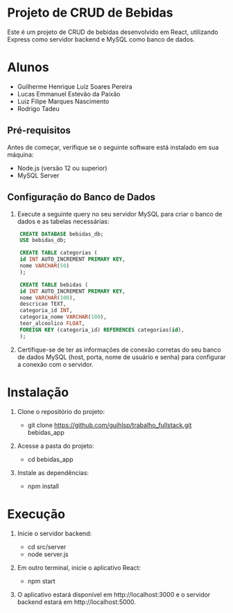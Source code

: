 # Projeto de CRUD de Bebidas

Este é um projeto de CRUD de bebidas desenvolvido em React, utilizando Express como servidor backend e MySQL como banco de dados.

# Alunos

- Guilherme Henrique Luiz Soares Pereira
- Lucas Emmanuel Estevão da Paixão
- Luiz Filipe Marques Nascimento
- Rodrigo Tadeu

## Pré-requisitos

Antes de começar, verifique se o seguinte software está instalado em sua máquina:

- Node.js (versão 12 ou superior)
- MySQL Server

## Configuração do Banco de Dados

1. Execute a seguinte query no seu servidor MySQL para criar o banco de dados e as tabelas necessárias:

```sql
    CREATE DATABASE bebidas_db;
    USE bebidas_db;

    CREATE TABLE categorias (
    id INT AUTO_INCREMENT PRIMARY KEY,
    nome VARCHAR(50)
    );

    CREATE TABLE bebidas (
    id INT AUTO_INCREMENT PRIMARY KEY,
    nome VARCHAR(100),
    descricao TEXT,
    categoria_id INT,
    categoria_nome VARCHAR(100),
    teor_alcoolico FLOAT,
    FOREIGN KEY (categoria_id) REFERENCES categorias(id),
    );
```
2. Certifique-se de ter as informações de conexão corretas do seu banco de dados MySQL (host, porta, nome de usuário e senha) para configurar a conexão com o servidor.

# Instalação

1. Clone o repositório do projeto:

    - git clone https://github.com/guihlsp/trabalho_fullstack.git bebidas_app

2. Acesse a pasta do projeto:

    - cd bebidas_app

3. Instale as dependências:

    - npm install

# Execução

1. Inicie o servidor backend:

    - cd src/server
    - node server.js

2. Em outro terminal, inicie o aplicativo React:

    - npm start

3. O aplicativo estará disponível em http://localhost:3000 e o servidor backend estará em http://localhost:5000.

# 
